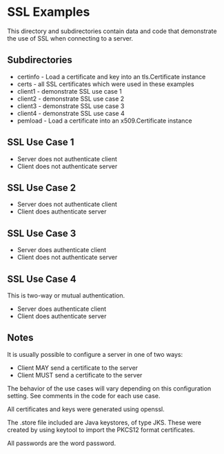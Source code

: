 SSL Examples
============

This directory and subdirectories contain data and code that demonstrate the
use of SSL when connecting to a server.

Subdirectories
--------------

* certinfo - Load a certificate and key into an tls.Certificate instance
* certs - all SSL certificates which were used in these examples
* client1 - demonstrate SSL use case 1
* client2 - demonstrate SSL use case 2
* client3 - demonstrate SSL use case 3
* client4 - demonstrate SSL use case 4
* pemload - Load a certificate into an x509.Certificate instance

SSL Use Case 1
--------------

* Server does not authenticate client
* Client does not authenticate server

SSL Use Case 2
--------------

* Server does not authenticate client
* Client does authenticate server

SSL Use Case 3
--------------

* Server does authenticate client
* Client does not authenticate server

SSL Use Case 4
--------------

This is two-way or mutual authentication.

* Server does authenticate client
* Client does authenticate server

Notes
-----

It is usually possible to configure a server in one of two ways:

* Client MAY send a certificate to the server
* Client MUST send a certificate to the server

The behavior of the use cases will vary depending on this configuration
setting.  See comments in the code for each use case.

All certificates and keys were generated using openssl.

The .store file included are Java keystores, of type JKS.  These were created
by using keytool to import the PKCS12 format certificates.

All passwords are the word password.




